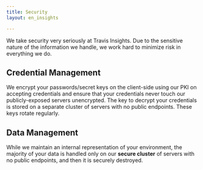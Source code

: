 ```yaml
---
title: Security
layout: en_insights

---
```


We take security very seriously at Travis Insights.  Due to the sensitive nature of the information we handle, we work hard to minimize risk in everything we do.

## Credential Management

We encrypt your passwords/secret keys on the client-side using our PKI on accepting credentials and ensure that your credentials never touch our publicly-exposed servers unencrypted. The key to decrypt your credentials is stored on a separate cluster of servers with no public endpoints. These keys rotate regularly.

## Data Management

While we maintain an internal representation of your environment, the majority of your data is handled only on our **secure cluster** of servers with no public endpoints, and then it is securely destroyed.
